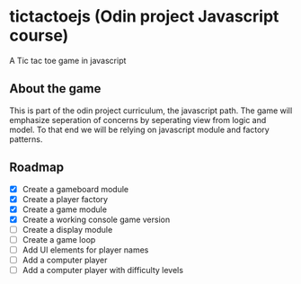 # tictactoejs (Odin project Javascript course)

A Tic tac toe game in javascript

## About the game

This is part of the odin project curriculum, the javascript path.
The game will emphasize seperation of concerns by seperating view
from logic and model.
To that end we will be relying on javascript module and factory patterns.

## Roadmap

- [x] Create a gameboard module
- [x] Create a player factory
- [x] Create a game module
- [x] Create a working console game version
- [ ] Create a display module
- [ ] Create a game loop
- [ ] Add UI elements for player names
- [ ] Add a computer player
- [ ] Add a computer player with difficulty levels
